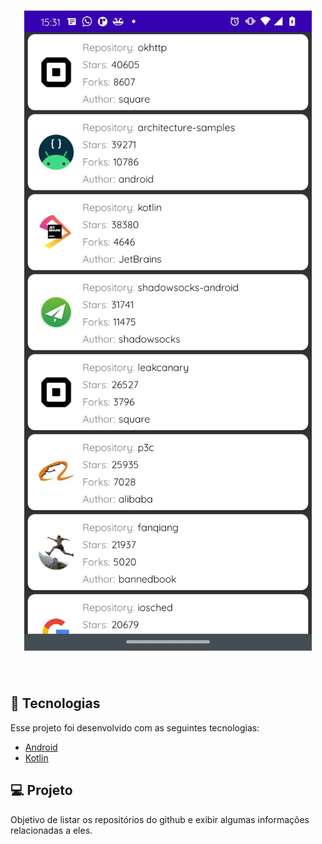 <h1 align="center">
    <img alt="app" src="app/src/main/res/drawable/capturescreen.jpeg" />
</h1>

<br>

## 🧪 Tecnologias

Esse projeto foi desenvolvido com as seguintes tecnologias:

- [Android](https://reactjs.org)
- [Kotlin](https://reactjs.org)

## 💻 Projeto

Objetivo de listar os repositórios do github e exibir algumas informações relacionadas a eles.

